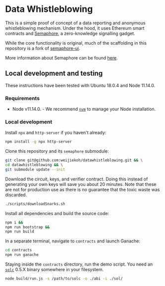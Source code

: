 # Data Whistleblowing

This is a simple proof of concept of a data reporting and anonymous
whistleblowing mechanism.  Under the hood, it uses Ethereum smart contracts and
[Semaphore](https://github.com/kobigurk/semaphore), a zero-knowledge signalling
gadget.

While the core functionality is original, much of the scaffolding in this
repository is a fork of
[semaphore-ui](https://github.com/weijiekoh/semaphore-ui).

More information about Semaphore can be found
[here](https://medium.com/coinmonks/to-mixers-and-beyond-presenting-semaphore-a-privacy-gadget-built-on-ethereum-4c8b00857c9b).

## Local development and testing

These instructions have been tested with Ubuntu 18.0.4 and Node 11.14.0.

### Requirements

- Node v11.14.0.
      - We recommend [`nvm`](https://github.com/nvm-sh/nvm) to manage your Node
        installation.

### Local development

Install `npx` and `http-server` if you haven't already:

```bash
npm install -g npx http-server
```

Clone this repository and its `semaphore` submodule:

```bash
git clone git@github.com:weijiekoh/datawhistleblowing.git && \
cd datawhistleblowing && \
git submodule update --init
```

Download the circuit, keys, and verifier contract. Doing this instead of
generating your own keys will save you about 20 minutes. Note that these are
not for production use as there is no guarantee that the toxic waste was
discarded.

```bash
./scripts/downloadSnarks.sh
```

Install all dependencies and build the source code:

```bash
npm i &&
npm run bootstrap &&
npm run build
```

In a separate terminal, navigate to `contracts` and launch Ganache:

```bash
cd contracts
npm run ganache
```

Staying inside the `contracts` directory, run the demo script. You need an
[`solc`](https://github.com/ethereum/solidity) 0.5.X binary somewhere in your
filesystem.

```bash
node build/run.js -s /path/to/solc -o ./abi -i ./sol/
```
